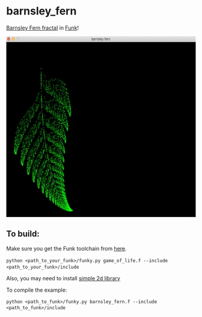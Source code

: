 # barnsley_fern
[Barnsley Fern fractal](https://en.wikipedia.org/wiki/Barnsley_fern) in [Funk](https://github.com/diegovalverde/funk)!

<p style="text-align:center;"><img src="./screenshots/screenshot.png" width="640" height="480"></p>

## To build:

Make sure you get the Funk toolchain from [here](https://github.com/diegovalverde/funk).

```python <path_to_your_funk>/funky.py game_of_life.f --include <path_to_your_funk>/include```

Also, you may need to install [simple 2d library](https://github.com/simple2d/simple2d)


To compile the example:
```
python <path_to_funk>/funky.py barnsley_fern.f --include <path_to_funk>/include
```
